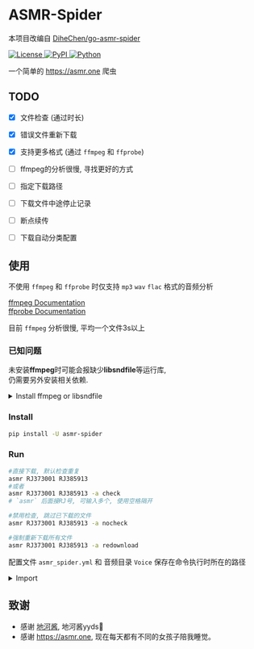 # ASMR-Spider

本项目改编自 [DiheChen/go-asmr-spider](https://github.com/DiheChen/go-asmr-spider/tree/python)

<div>

<a href="./LICENSE">
    <img src="https://img.shields.io/github/license/tkgs0/asmr-spider.svg" alt="License">
</a>
<a href="https://pypi.python.org/pypi/asmr-spider">
    <img src="https://img.shields.io/pypi/v/asmr-spider.svg" alt="PyPI">
</a>
<a href="https://www.python.org">
    <img src="https://img.shields.io/badge/python-3.9+-blue.svg" alt="Python">
</a>

</div>

一个简单的 <https://asmr.one> 爬虫


## TODO

- [x] 文件检查 (通过时长)
- [x] 错误文件重新下载
- [x] 支持更多格式 (通过 `ffmpeg` 和 `ffprobe`)
- [ ] ffmpeg的分析很慢, 寻找更好的方式
- [ ] 指定下载路径
- [ ] 下载文件中途停止记录
- [ ] 断点续传
- [ ] 下载自动分类配置


## 使用

不使用 `ffmpeg` 和 `ffprobe` 时仅支持 `mp3` `wav` `flac` 格式的音频分析  
  
[ffmpeg Documentation](https://www.ffmpeg.org/)  
[ffprobe Documentation](https://www.ffmpeg.org/ffprobe.html)  
  
目前 `ffmpeg` 分析很慢, 平均一个文件3s以上  
  
  
### 已知问题

未安装**ffmpeg**时可能会报缺少**libsndfile**等运行库,  
仍需要另外安装相关依赖.
  

<details>
  <summary>Install ffmpeg or libsndfile</summary>

  **Debian/Ubuntu安装:**
  ```zsh
  apt update && apt install ffmpeg
  ```
  **或者**:
  ```zsh
  apt update && apt install libsndfile1
  ```

  <br>
  <br>

  **ArchLinux安装:**
  ```zsh
  pacman -Syu ffmpeg
  ```
  **或者**:
  ```zsh
  pacman -Syu libsndfile
  ```

  <br>
  <br>

  **Mac安装:**
  ```zsh
  brew install ffmpeg
  ```

  <br>
  <br>

  **Windows安装:**
  请参考 [ffmpeg Documentation](https://www.ffmpeg.org/) 自行解决

</details>


### Install

```bash
pip install -U asmr-spider
```


### Run

```bash
#直接下载, 默认检查重复
asmr RJ373001 RJ385913
#或者
asmr RJ373001 RJ385913 -a check
# `asmr` 后面接RJ号, 可输入多个, 使用空格隔开

#禁用检查, 跳过已下载的文件
asmr RJ373001 RJ385913 -a nocheck

#强制重新下载所有文件
asmr RJ373001 RJ385913 -a redownload
```

配置文件 `asmr_spider.yml` 和 音频目录 `Voice` 保存在命令执行时所在的路径

<details>
  <summary>Import</summary>

```python3
from asmr_spider import dload

async def demo():
    args = ['RJ373001', 'RJ385913']
    action = 'check'  # 'check', 'redownload', 'nocheck'
    await dload(args, action)
```

`asmr_spider.yml` 和 `Voice` 将保存在你自己的项目根路径

</details>

## 致谢

- 感谢 [地河酱](https://github.com/DiheChen), 地河酱yyds🤗
- 感谢 <https://asmr.one>, 现在每天都有不同的女孩子陪我睡觉。
